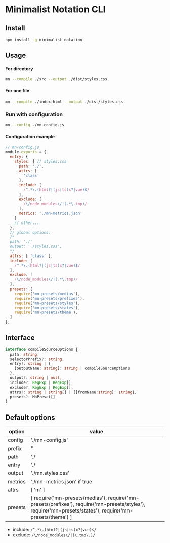 # Minimalist Notation CLI


## Install
```sh
npm install -g minimalist-notation
```

## Usage


#### For directory
```sh
mn --compile ./src --output ./dist/styles.css
```


#### For one file
```sh
mn --compile ./index.html --output ./dist/styles.css
```


### Run with configuration
```sh
mn --config ./mn-config.js
```

#### Configuration example

```js
// mn-config.js
module.exports = {
  entry: {
    styles: { // styles.css
      path: './',
      attrs: [
        'class'
      ],
      include: [
        /^.*\.(html?|(js|ts)x?|vue)$/
      ],
      exclude: [
        /\/node_modules\/|(.*\.tmp)/
      ],
      metrics: './mn-metrics.json'
    }
    // other...
  },
  // global options:
  /*
  path: './'
  output: './styles.css',
  */
  attrs: [ 'class' ],
  include: [
    /^.*\.(html?|(js|ts)x?|vue)$/
  ],
  exclude: [
    /\/node_modules\/|(.*\.tmp)/
  ],
  presets: [
    require('mn-presets/medias'),
    require('mn-presets/prefixes'),
    require('mn-presets/styles'),
    require('mn-presets/states'),
    require('mn-presets/theme'),
  ]
};

```

## Interface
```ts
interface compileSourceOptions {
  path: string,
  selectorPrefix?: string,
  entry?: string | {
    [outputName: string]: string | compileSourceOptions
  },
  output?: string | null,
  include?: RegExp | RegExp[],
  exclude?: RegExp | RegExp[],
  attrs?: string | string[] | {[fromName:string]: string},
  presets?: MnPreset[]
}
```


## Default options

| option  | value                             |
| ------- | --------------------------------- |
| config  | './mn-config.js'                  |
| prefix  | ''                                |
| path    | './'                              |
| entry   | './'                              |
| output  | './mn.styles.css'                 |
| metrics | './mn-metrics.json' if true       |
| attrs   | [ 'm' ]                           |
| presets | [  require('mn-presets/medias'), require('mn-presets/prefixes'), require('mn-presets/styles'), require('mn-presets/states'), require('mn-presets/theme') ] |

* include: ``` /^.*\.(html?|(js|ts)x?|vue)$/ ```
* exclude: ``` /\/node_modules\/|(\.tmp\.)/  ```
